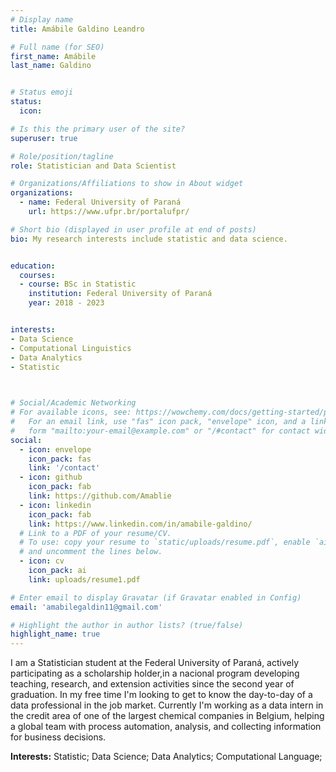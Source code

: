 ```yaml
---
# Display name
title: Amábile Galdino Leandro

# Full name (for SEO)
first_name: Amábile
last_name: Galdino


# Status emoji
status:
  icon: 

# Is this the primary user of the site?
superuser: true

# Role/position/tagline
role: Statistician and Data Scientist

# Organizations/Affiliations to show in About widget
organizations:
  - name: Federal University of Paraná
    url: https://www.ufpr.br/portalufpr/

# Short bio (displayed in user profile at end of posts)
bio: My research interests include statistic and data science.


education:
  courses:
  - course: BSc in Statistic
    institution: Federal University of Paraná
    year: 2018 - 2023


interests:
- Data Science
- Computational Linguistics
- Data Analytics
- Statistic

  

# Social/Academic Networking
# For available icons, see: https://wowchemy.com/docs/getting-started/page-builder/#icons
#   For an email link, use "fas" icon pack, "envelope" icon, and a link in the
#   form "mailto:your-email@example.com" or "/#contact" for contact widget.
social:
  - icon: envelope
    icon_pack: fas
    link: '/contact'
  - icon: github
    icon_pack: fab
    link: https://github.com/Amablie
  - icon: linkedin
    icon_pack: fab
    link: https://www.linkedin.com/in/amabile-galdino/
  # Link to a PDF of your resume/CV.
  # To use: copy your resume to `static/uploads/resume.pdf`, enable `ai` icons in `params.yaml`,
  # and uncomment the lines below.
  - icon: cv
    icon_pack: ai
    link: uploads/resume1.pdf

# Enter email to display Gravatar (if Gravatar enabled in Config)
email: 'amabilegaldin11@gmail.com'

# Highlight the author in author lists? (true/false)
highlight_name: true
---
```


I am a Statistician student at the Federal University of Paraná, actively participating as a scholarship holder,in a nacional program developing teaching, research, and extension activities since the second year of graduation. In my free time I'm looking to get to know the day-to-day of a data professional in the job market.
Currently I'm working as a data intern in the credit area of one of the largest chemical companies in Belgium, helping a global team with process automation, analysis, and collecting information for business decisions.


**Interests:**
Statistic;
Data Science;
Data Analytics;
Computational Language;



